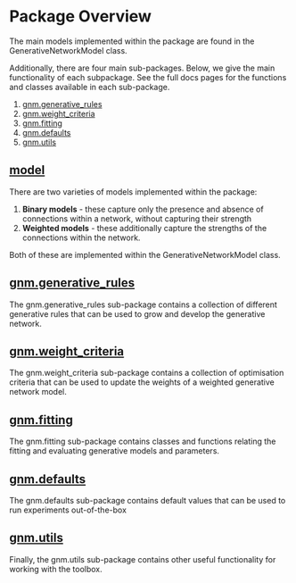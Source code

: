 # Package Overview

The main models implemented within the package are found in the GenerativeNetworkModel class. 

Additionally, there are four main sub-packages. 
Below, we give the main functionality of each subpackage. 
See the full docs pages for the functions and classes available in each sub-package.  
1. [gnm.generative_rules](#gnmgenerative_rules)
2. [gnm.weight_criteria](#gnmweight_criteria)
3. [gnm.fitting](#gnmfitting)
4. [gnm.defaults](#gnmdefaults)
5. [gnm.utils](#gnmutils)

## [model](model.md)

There are two varieties of models implemented within the package:

1. **Binary models** - these capture only the presence and absence of connections within a network, without capturing their strength
2. **Weighted models** - these additionally capture the strengths of the connections within the network. 

Both of these are implemented within the GenerativeNetworkModel class. 

## [gnm.generative_rules](generative-rules.md)

The gnm.generative_rules sub-package contains a collection of different generative rules that can be used to grow 
and develop the generative network. 

## [gnm.weight_criteria](weight-criteria.md)

The gnm.weight_criteria sub-package contains a collection of optimisation criteria that can be used to update the
weights of a weighted generative network model. 

## [gnm.fitting](fitting.md)

The gnm.fitting sub-package contains classes and functions relating the fitting and evaluating 
generative models and parameters.

## [gnm.defaults](defaults.md)

The gnm.defaults sub-package contains default values that can be used to run experiments out-of-the-box

## [gnm.utils](utils.md)

Finally, the gnm.utils sub-package contains other useful functionality for working with the toolbox. 